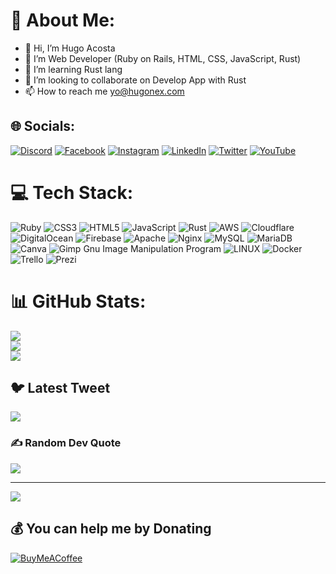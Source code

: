 # 💫 About Me:
- 👋 Hi, I’m Hugo Acosta
- 🌱 I’m Web Developer (Ruby on Rails, HTML, CSS, JavaScript, Rust)
- 👀 I’m learning Rust lang
- 💞️ I’m looking to collaborate on Develop App with Rust
- 📫 How to reach me yo@hugonex.com


## 🌐 Socials:
[![Discord](https://img.shields.io/badge/Discord-%237289DA.svg?logo=discord&logoColor=white)](https://discord.gg/nex23#6373) [![Facebook](https://img.shields.io/badge/Facebook-%231877F2.svg?logo=Facebook&logoColor=white)](https://facebook.com/hgnex) [![Instagram](https://img.shields.io/badge/Instagram-%23E4405F.svg?logo=Instagram&logoColor=white)](https://instagram.com/hnex23) [![LinkedIn](https://img.shields.io/badge/LinkedIn-%230077B5.svg?logo=linkedin&logoColor=white)](https://linkedin.com/in/nex23) [![Twitter](https://img.shields.io/badge/Twitter-%231DA1F2.svg?logo=Twitter&logoColor=white)](https://twitter.com/nex23) [![YouTube](https://img.shields.io/badge/YouTube-%23FF0000.svg?logo=YouTube&logoColor=white)](https://youtube.com/@hugonex) 

# 💻 Tech Stack:
![Ruby](https://img.shields.io/badge/ruby-%231572B6.svg?style=for-the-badge&logo=ruby&logoColor=red) ![CSS3](https://img.shields.io/badge/css3-%231572B6.svg?style=for-the-badge&logo=css3&logoColor=white) ![HTML5](https://img.shields.io/badge/html5-%23E34F26.svg?style=for-the-badge&logo=html5&logoColor=white) ![JavaScript](https://img.shields.io/badge/javascript-%23323330.svg?style=for-the-badge&logo=javascript&logoColor=%23F7DF1E) ![Rust](https://img.shields.io/badge/rust-%23000000.svg?style=for-the-badge&logo=rust&logoColor=white) ![AWS](https://img.shields.io/badge/AWS-%23FF9900.svg?style=for-the-badge&logo=amazon-aws&logoColor=white) ![Cloudflare](https://img.shields.io/badge/Cloudflare-F38020?style=for-the-badge&logo=Cloudflare&logoColor=white) ![DigitalOcean](https://img.shields.io/badge/DigitalOcean-%230167ff.svg?style=for-the-badge&logo=digitalOcean&logoColor=white) ![Firebase](https://img.shields.io/badge/firebase-%23039BE5.svg?style=for-the-badge&logo=firebase) ![Apache](https://img.shields.io/badge/apache-%23D42029.svg?style=for-the-badge&logo=apache&logoColor=white) ![Nginx](https://img.shields.io/badge/nginx-%23009639.svg?style=for-the-badge&logo=nginx&logoColor=white) ![MySQL](https://img.shields.io/badge/mysql-%2300f.svg?style=for-the-badge&logo=mysql&logoColor=white) ![MariaDB](https://img.shields.io/badge/MariaDB-003545?style=for-the-badge&logo=mariadb&logoColor=white) ![Canva](https://img.shields.io/badge/Canva-%2300C4CC.svg?style=for-the-badge&logo=Canva&logoColor=white) ![Gimp Gnu Image Manipulation Program](https://img.shields.io/badge/Gimp-657D8B?style=for-the-badge&logo=gimp&logoColor=FFFFFF) ![LINUX](https://img.shields.io/badge/Linux-FCC624?style=for-the-badge&logo=linux&logoColor=black) ![Docker](https://img.shields.io/badge/docker-%230db7ed.svg?style=for-the-badge&logo=docker&logoColor=white) ![Trello](https://img.shields.io/badge/Trello-%23026AA7.svg?style=for-the-badge&logo=Trello&logoColor=white) ![Prezi](https://img.shields.io/badge/Prezi-%23000000.svg?style=for-the-badge&logo=Prezi&logoColor=white)
# 📊 GitHub Stats:
![](https://github-readme-stats.vercel.app/api?username=nex23&theme=merko&hide_border=false&include_all_commits=true&count_private=false)<br/>
![](https://github-readme-streak-stats.herokuapp.com/?user=nex23&theme=merko&hide_border=false)<br/>
![](https://github-readme-stats.vercel.app/api/top-langs/?username=nex23&theme=merko&hide_border=false&include_all_commits=true&count_private=false&layout=compact)

## 🐦 Latest Tweet
[![](https://gtce.itsvg.in/api?username=nex23)](https://github.com/VishwaGauravIn/github-twitter-card-embed)

### ✍️ Random Dev Quote
![](https://quotes-github-readme.vercel.app/api?type=horizontal&theme=radical)

---
[![](https://visitcount.itsvg.in/api?id=nex23&icon=0&color=0)](https://visitcount.itsvg.in)

  ## 💰 You can help me by Donating
  [![BuyMeACoffee](https://img.shields.io/badge/Buy%20Me%20a%20Coffee-ffdd00?style=for-the-badge&logo=buy-me-a-coffee&logoColor=black)](https://buymeacoffee.com/https://www.buymeacoffee.com/nex23) 

  
<!-- Proudly created with GPRM ( https://gprm.itsvg.in ) -->
<!---
nex23/nex23 is a ✨ special ✨ repository because its `README.md` (this file) appears on your GitHub profile.
You can click the Preview link to take a look at your changes.
--->
